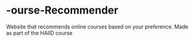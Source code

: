 # -ourse-Recommender
Website that recommends online courses based on your preference. Made as part of the HAIID course

